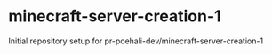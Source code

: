 # minecraft-server-creation-1

Initial repository setup for pr-poehali-dev/minecraft-server-creation-1